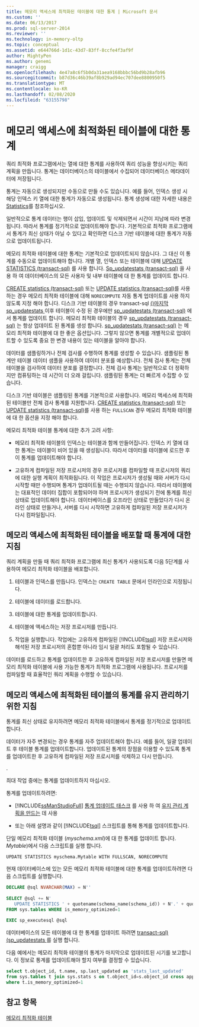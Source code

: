 ```yaml
---
title: 메모리 액세스에 최적화된 테이블에 대한 통계 | Microsoft 문서
ms.custom: ''
ms.date: 06/13/2017
ms.prod: sql-server-2014
ms.reviewer: ''
ms.technology: in-memory-oltp
ms.topic: conceptual
ms.assetid: e644766d-1d1c-43d7-83ff-8ccfe4f3af9f
author: MightyPen
ms.author: genemi
manager: craigg
ms.openlocfilehash: 4e47a8c6f5b0da31aea9168bbbc56bd9b28afb96
ms.sourcegitcommit: b87d36c46b39af8b929ad94ec707dee8800950f5
ms.translationtype: MT
ms.contentlocale: ko-KR
ms.lasthandoff: 02/08/2020
ms.locfileid: "63155798"
---
```

# <a name="statistics-for-memory-optimized-tables"></a>메모리 액세스에 최적화된 테이블에 대한 통계
  쿼리 최적화 프로그램에서는 열에 대한 통계를 사용하여 쿼리 성능을 향상시키는 쿼리 계획을 만듭니다. 통계는 데이터베이스의 테이블에서 수집되어 데이터베이스 메타데이터에 저장됩니다.  
  
 통계는 자동으로 생성되지만 수동으로 만들 수도 있습니다. 예를 들어, 인덱스 생성 시 해당 인덱스 키 열에 대한 통계가 자동으로 생성됩니다. 통계 생성에 대한 자세한 내용은 [Statistics](../statistics/statistics.md)를 참조하십시오.  
  
 일반적으로 통계 데이터는 행이 삽입, 업데이트 및 삭제되면서 시간이 지남에 따라 변경됩니다. 따라서 통계를 정기적으로 업데이트해야 합니다. 기본적으로 최적화 프로그램에서 통계가 최신 상태가 아닐 수 있다고 확인하면 디스크 기반 테이블에 대한 통계가 자동으로 업데이트됩니다.  
  
 메모리 최적화 테이블에 대한 통계는 기본적으로 업데이트되지 않습니다. 그 대신 이 통계를 수동으로 업데이트해야 합니다. 개별 열, 인덱스 또는 테이블에 대해 [UPDATE STATISTICS &#40;transact-sql&#41;](/sql/t-sql/statements/update-statistics-transact-sql) 를 사용 합니다. [Sp_updatestats &#40;transact-sql&#41;](/sql/relational-databases/system-stored-procedures/sp-updatestats-transact-sql) 을 사용 하 여 데이터베이스의 모든 사용자 및 내부 테이블에 대 한 통계를 업데이트 합니다.  
  
 [CREATE statistics &#40;transact-sql&#41;](/sql/t-sql/statements/create-statistics-transact-sql) 또는 [UPDATE statistics &#40;transact-sql&#41;](/sql/t-sql/statements/update-statistics-transact-sql)를 사용 하는 경우 메모리 최적화 테이블에 대해 `NORECOMPUTE` 자동 통계 업데이트를 사용 하지 않도록 지정 해야 합니다. 디스크 기반 테이블의 경우 transact-sql [&#40;&#41;마지막 sp_updatestats ](/sql/relational-databases/system-stored-procedures/sp-updatestats-transact-sql)이후 테이블이 수정 된 경우에만 [sp_updatestats &#40;transact-sql&#41;](/sql/relational-databases/system-stored-procedures/sp-updatestats-transact-sql) 에서 통계를 업데이트 합니다. 메모리 최적화 테이블의 경우 [sp_updatestats &#40;transact-sql&#41;](/sql/relational-databases/system-stored-procedures/sp-updatestats-transact-sql) 는 항상 업데이트 된 통계를 생성 합니다. [sp_updatestats &#40;transact-sql&#41;](/sql/relational-databases/system-stored-procedures/sp-updatestats-transact-sql) 는 메모리 최적화 테이블에 대 한 좋은 옵션입니다. 그렇지 않으면 통계를 개별적으로 업데이트할 수 있도록 중요 한 변경 내용이 있는 테이블을 알아야 합니다.  
  
 데이터를 샘플링하거나 전체 검사를 수행하여 통계를 생성할 수 있습니다. 샘플링된 통계만 테이블 데이터 샘플을 사용하여 데이터 분포를 예상합니다. 전체 검사 통계는 전체 테이블을 검사하여 데이터 분포를 결정합니다. 전체 검사 통계는 일반적으로 더 정확하지만 컴퓨팅하는 데 시간이 더 오래 걸립니다. 샘플링된 통계는 더 빠르게 수집할 수 있습니다.  
  
 디스크 기반 테이블은 샘플링된 통계를 기본적으로 사용합니다. 메모리 액세스에 최적화된 테이블만 전체 검사 통계를 지원합니다. [CREATE statistics &#40;transact-sql&#41;](/sql/t-sql/statements/create-statistics-transact-sql) 또는 [UPDATE statistics &#40;transact-sql&#41;](/sql/t-sql/statements/update-statistics-transact-sql)를 사용 하는 `FULLSCAN` 경우 메모리 최적화 테이블에 대 한 옵션을 지정 해야 합니다.  
  
 메모리 최적화 테이블 통계에 대한 추가 고려 사항:  
  
-   메모리 최적화 테이블의 인덱스는 테이블과 함께 만들어집니다. 인덱스 키 열에 대한 통계는 테이블이 비어 있을 때 생성됩니다. 따라서 데이터를 테이블에 로드한 후 이 통계를 업데이트해야 합니다.  
  
-   고유하게 컴파일된 저장 프로시저의 경우 프로시저를 컴파일할 때 프로시저의 쿼리에 대한 실행 계획이 최적화됩니다. 이 작업은 프로시저가 생성될 때와 서버가 다시 시작할 때만 수행되며 통계가 업데이트될 때는 수행되지 않습니다. 따라서 테이블에는 대표적인 데이터 집합이 포함되어야 하며 프로시저가 생성되기 전에 통계를 최신 상태로 업데이트해야 합니다. 데이터베이스를 오프라인 상태로 만들었다가 다시 온라인 상태로 만들거나, 서버를 다시 시작하면 고유하게 컴파일된 저장 프로시저가 다시 컴파일됩니다.  
  
## <a name="guidelines-for-statistics-when-deploying-memory-optimized-tables"></a>메모리 액세스에 최적화된 테이블을 배포할 때 통계에 대한 지침  
 쿼리 계획을 만들 때 쿼리 최적화 프로그램에 최신 통계가 사용되도록 다음 5단계를 사용하여 메모리 최적화 테이블을 배포합니다.  
  
1.  테이블과 인덱스를 만듭니다. 인덱스는 `CREATE TABLE` 문에서 인라인으로 지정됩니다.  
  
2.  테이블에 데이터를 로드합니다.  
  
3.  테이블에 대한 통계를 업데이트합니다.  
  
4.  테이블에 액세스하는 저장 프로시저를 만듭니다.  
  
5.  작업을 실행합니다. 작업에는 고유하게 컴파일된 [!INCLUDE[tsql](../../../includes/tsql-md.md)] 저장 프로시저와 해석된 저장 프로시저의 혼합뿐 아니라 임시 일괄 처리도 포함될 수 있습니다.  
  
 데이터를 로드하고 통계를 업데이트한 후 고유하게 컴파일된 저장 프로시저를 만들면 메모리 최적화 테이블에 사용 가능한 통계가 최적화 프로그램에 사용됩니다. 프로시저를 컴파일할 때 효율적인 쿼리 계획을 수행할 수 있습니다.  
  
## <a name="guidelines-for-maintaining-statistics-on-memory-optimized-tables"></a>메모리 액세스에 최적화된 테이블의 통계를 유지 관리하기 위한 지침  
 통계를 최신 상태로 유지하려면 메모리 최적화 테이블에서 통계를 정기적으로 업데이트합니다.  
  
 데이터가 자주 변경되는 경우 통계를 자주 업데이트해야 합니다. 예를 들어, 일괄 업데이트 후 테이블 통계를 업데이트합니다. 업데이트된 통계의 장점을 이용할 수 있도록 통계를 업데이트한 후 고유하게 컴파일된 저장 프로시저를 삭제하고 다시 만듭니다.  
  
 .  
  
 최대 작업 중에는 통계를 업데이트하지 마십시오.  
  
 통계를 업데이트하려면:  
  
-   [!INCLUDE[ssManStudioFull](../../includes/ssmanstudiofull-md.md)] [통계 업데이트 태스크](../maintenance-plans/update-statistics-task-maintenance-plan.md) 를 사용 하 여 [유지 관리 계획을 만드는](../maintenance-plans/create-a-maintenance-plan.md) 데 사용  
  
-   또는 아래 설명과 같이 [!INCLUDE[tsql](../../../includes/tsql-md.md)] 스크립트를 통해 통계를 업데이트합니다.  
  
 단일 메모리 최적화 테이블 (*myschema.xml*)에 대 한 통계를 업데이트 합니다. *Mytable*)에서 다음 스크립트를 실행 합니다.  
  
```  
UPDATE STATISTICS myschema.Mytable WITH FULLSCAN, NORECOMPUTE  
```  
  
 현재 데이터베이스에 있는 모든 메모리 최적화 테이블에 대한 통계를 업데이트하려면 다음 스크립트를 실행합니다.  
  
```sql  
DECLARE @sql NVARCHAR(MAX) = N''  
  
SELECT @sql += N'  
   UPDATE STATISTICS ' + quotename(schema_name(schema_id)) + N'.' + quotename(name) + N' WITH FULLSCAN, NORECOMPUTE'  
FROM sys.tables WHERE is_memory_optimized=1  
  
EXEC sp_executesql @sql  
```  
  
 데이터베이스의 모든 테이블에 대 한 통계를 업데이트 하려면 [transact-sql&#41;&#40;sp_updatestats ](/sql/relational-databases/system-stored-procedures/sp-updatestats-transact-sql)를 실행 합니다.  
  
 다음 예에서는 메모리 최적화 테이블의 통계가 마지막으로 업데이트된 시기를 보고합니다. 이 정보로 통계를 업데이트해야 할지 여부를 결정할 수 있습니다.  
  
```sql  
select t.object_id, t.name, sp.last_updated as 'stats_last_updated'  
from sys.tables t join sys.stats s on t.object_id=s.object_id cross apply sys.dm_db_stats_properties(t.object_id, s.stats_id) sp  
where t.is_memory_optimized=1  
```  
  
## <a name="see-also"></a>참고 항목  
 [메모리 최적화 테이블](memory-optimized-tables.md)  
  
  
